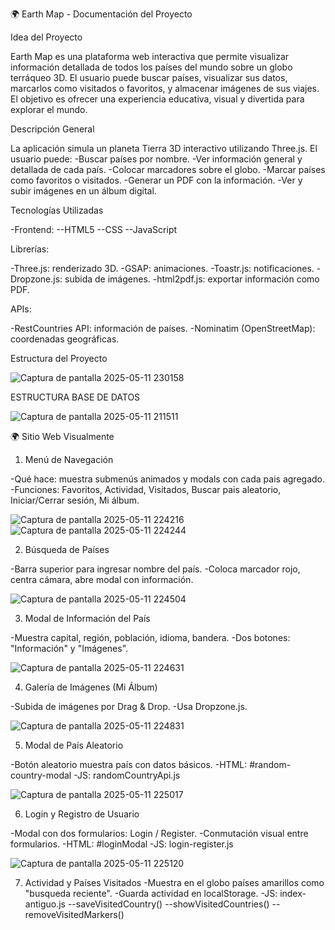 
🌍 Earth Map - Documentación del Proyecto

Idea del Proyecto

Earth Map es una plataforma web interactiva que permite visualizar información detallada de todos los países del mundo sobre un globo terráqueo 3D. El usuario puede buscar países, visualizar sus datos, marcarlos como visitados o favoritos, y almacenar imágenes de sus viajes. El objetivo es ofrecer una experiencia educativa, visual y divertida para explorar el mundo.

Descripción General

La aplicación simula un planeta Tierra 3D interactivo utilizando Three.js. El usuario puede:
-Buscar países por nombre.
-Ver información general y detallada de cada país.
-Colocar marcadores sobre el globo.
-Marcar países como favoritos o visitados.
-Generar un PDF con la información.
-Ver y subir imágenes en un álbum digital.

Tecnologías Utilizadas

-Frontend:
--HTML5
--CSS
--JavaScript

Librerías:

-Three.js: renderizado 3D.
-GSAP: animaciones.
-Toastr.js: notificaciones.
-Dropzone.js: subida de imágenes.
-html2pdf.js: exportar información como PDF.

APIs:

-RestCountries API: información de países.
-Nominatim (OpenStreetMap): coordenadas geográficas.

Estructura del Proyecto

![Captura de pantalla 2025-05-11 230158](https://github.com/user-attachments/assets/c3dac606-989e-4169-a790-db5215cda52c)


ESTRUCTURA BASE DE DATOS

![Captura de pantalla 2025-05-11 211511](https://github.com/user-attachments/assets/1dd38fba-21ce-4d03-93bc-7920e3efb0d5)


🌍 Sitio Web Visualmente

1. Menú de Navegación

-Qué hace: muestra submenús animados y modals con cada pais agregado.
-Funciones: Favoritos, Actividad, Visitados, Buscar pais aleatorio, Iniciar/Cerrar sesión, Mi álbum.

![Captura de pantalla 2025-05-11 224216](https://github.com/user-attachments/assets/c7aaffad-2db4-44c4-b75c-be6a314b6cae)
![Captura de pantalla 2025-05-11 224244](https://github.com/user-attachments/assets/ce987ab3-6e49-4b35-aa48-64920f7255dd)

2. Búsqueda de Países

-Barra superior para ingresar nombre del país.
-Coloca marcador rojo, centra cámara, abre modal con información.

![Captura de pantalla 2025-05-11 224504](https://github.com/user-attachments/assets/64ac84bb-3deb-4ac7-956c-cfa2b0920bcd)

3. Modal de Información del País

-Muestra capital, región, población, idioma, bandera.
-Dos botones: "Información" y "Imágenes".

![Captura de pantalla 2025-05-11 224631](https://github.com/user-attachments/assets/7fa94629-330c-44fd-9c0b-33e93e87ff46)

4. Galería de Imágenes (Mi Álbum)

-Subida de imágenes por Drag & Drop.
-Usa Dropzone.js.

![Captura de pantalla 2025-05-11 224831](https://github.com/user-attachments/assets/ac3e9ccd-7871-42a2-8f1e-c5c9f4fe76b8)

5. Modal de País Aleatorio

-Botón aleatorio muestra país con datos básicos.
-HTML: #random-country-modal
-JS: randomCountryApi.js

![Captura de pantalla 2025-05-11 225017](https://github.com/user-attachments/assets/c73523a2-ec7f-432a-b6ad-0005b193e44b)

6. Login y Registro de Usuario

-Modal con dos formularios: Login / Register.
-Conmutación visual entre formularios.
-HTML: #loginModal
-JS: login-register.js

![Captura de pantalla 2025-05-11 225120](https://github.com/user-attachments/assets/b4ae3f12-43c6-4de3-ba89-7a362035a29a)

7. Actividad y Países Visitados
-Muestra en el globo países amarillos como "busqueda reciente".
-Guarda actividad en localStorage.
-JS: index-antiguo.js 
--saveVisitedCountry()
--showVisitedCountries()
--removeVisitedMarkers()
